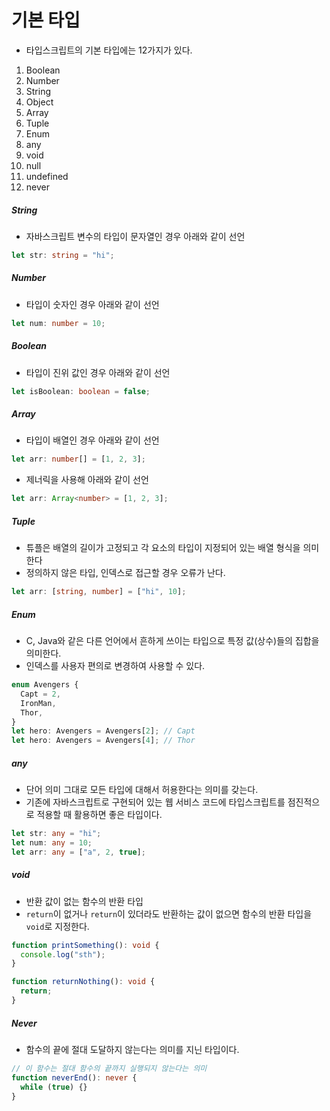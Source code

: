 # 기본 타입

- 타입스크립트의 기본 타입에는 12가지가 있다.

1. Boolean
2. Number
3. String
4. Object
5. Array
6. Tuple
7. Enum
8. any
9. void
10. null
11. undefined
12. never

##### String

- 자바스크립트 변수의 타입이 문자열인 경우 아래와 같이 선언

```typescript
let str: string = "hi";
```

##### Number

- 타입이 숫자인 경우 아래와 같이 선언

```typescript
let num: number = 10;
```

##### Boolean

- 타입이 진위 값인 경우 아래와 같이 선언

```typescript
let isBoolean: boolean = false;
```

##### Array

- 타입이 배열인 경우 아래와 같이 선언

```typescript
let arr: number[] = [1, 2, 3];
```

- 제너릭을 사용해 아래와 같이 선언

```typescript
let arr: Array<number> = [1, 2, 3];
```

##### Tuple

- 튜플은 배열의 길이가 고정되고 각 요소의 타입이 지정되어 있는 배열 형식을 의미한다
- 정의하지 않은 타입, 인덱스로 접근할 경우 오류가 난다.

```typescript
let arr: [string, number] = ["hi", 10];
```

##### Enum

- C, Java와 같은 다른 언어에서 흔하게 쓰이는 타입으로 특정 값(상수)들의 집합을 의미한다.
- 인덱스를 사용자 편의로 변경하여 사용할 수 있다.

```typescript
enum Avengers {
  Capt = 2,
  IronMan,
  Thor,
}
let hero: Avengers = Avengers[2]; // Capt
let hero: Avengers = Avengers[4]; // Thor
```

##### any

- 단어 의미 그대로 모든 타입에 대해서 허용한다는 의미를 갖는다.
- 기존에 자바스크립트로 구현되어 있는 웹 서비스 코드에 타입스크립트를 점진적으로 적용할 때 활용하면 좋은 타입이다.

```typescript
let str: any = "hi";
let num: any = 10;
let arr: any = ["a", 2, true];
```

##### void

- 반환 값이 없는 함수의 반환 타입
- `return`이 없거나 `return`이 있더라도 반환하는 값이 없으면 함수의 반환 타입을 `void`로 지정한다.

```typescript
function printSomething(): void {
  console.log("sth");
}

function returnNothing(): void {
  return;
}
```

##### Never

- 함수의 끝에 절대 도달하지 않는다는 의미를 지닌 타입이다.

```typescript
// 이 함수는 절대 함수의 끝까지 실행되지 않는다는 의미
function neverEnd(): never {
  while (true) {}
}
```
